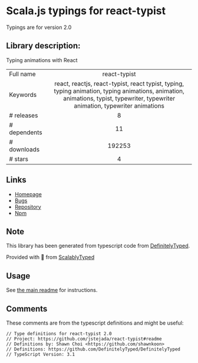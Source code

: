 
# Scala.js typings for react-typist

Typings are for version 2.0

## Library description:
Typing animations with React

|                    |                 |
| ------------------ | :-------------: |
| Full name          | react-typist |
| Keywords           | react, reactjs, react-typist, react typist, typing, typing animation, typing animations, animation, animations, typist, typewriter, typewriter animation, typewriter animations |
| # releases         | 8 |
| # dependents       | 11 |
| # downloads        | 192253 |
| # stars            | 4 |

## Links
- [Homepage](https://github.com/jstejada/react-typist#readme)
- [Bugs](https://github.com/jstejada/react-typist/issues)
- [Repository](https://github.com/jstejada/react-typist)
- [Npm](https://www.npmjs.com/package/react-typist)
    


## Note
This library has been generated from typescript code from [DefinitelyTyped](https://definitelytyped.org).

Provided with :purple_heart: from [ScalablyTyped](https://github.com/oyvindberg/ScalablyTyped)

## Usage
See [the main readme](../../readme.md) for instructions.

## Comments

These comments are from the typescript definitions and might be useful:
```
// Type definitions for react-typist 2.0
// Project: https://github.com/jstejada/react-typist#readme
// Definitions by: Shawn Choi <https://github.com/shawnkoon>
// Definitions: https://github.com/DefinitelyTyped/DefinitelyTyped
// TypeScript Version: 3.1

```


